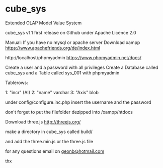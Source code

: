 # cube_sys
Extended OLAP Model Value System

cube_sys v1.1 first release on Github under Apache Licence 2.0

Manual: 
If you have no mysql or apache server Download xampp
https://www.apachefriends.org/de/index.html

http://localhost/phpmyadmin
https://www.phpmyadmin.net/docs/

Create a user and a password with all privileges
Create a Database called cube_sys and a Table called sys_001 with phpmyadmin

Tablerows:

1: "incr" (AI) 
2: "name" varchar
3: "Axis" blob

under config/configure.inc.php insert the username and the password

don't forget to put the filefolder dezipped into /xampp/htdocs

Download three.js http://threejs.org/

make a directory in cube_sys called build/

and add the three.min.js or the three.js file

for any questions email on geonb@hotmail.com

thx
